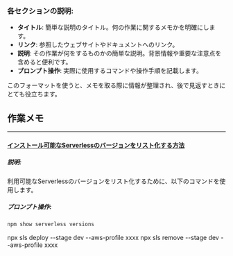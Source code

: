 
### 各セクションの説明:
- **タイトル**: 簡単な説明のタイトル。何の作業に関するメモかを明確にします。
- **リンク**: 参照したウェブサイトやドキュメントへのリンク。
- **説明**: その作業が何をするものかの簡単な説明。背景情報や重要な注意点を含めると便利です。
- **プロンプト操作**: 実際に使用するコマンドや操作手順を記載します。

このフォーマットを使うと、メモを取る際に情報が整理され、後で見返すときにとても役立ちます。

## 作業メモ

---

#### [インストール可能なServerlessのバージョンをリスト化する方法](https://www.npmjs.com/package/serverless)
##### 説明:
利用可能なServerlessのバージョンをリスト化するために、以下のコマンドを使用します。
##### プロンプト操作:
```bash
npm show serverless versions
```

npx sls deploy --stage dev --aws-profile xxxx
npx sls remove --stage dev --aws-profile xxxx


